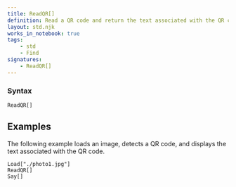 ```yaml
---
title: ReadQR[]
definition: Read a QR code and return the text associated with the QR code.
layout: std.njk
works_in_notebook: true
tags:
    - std
    - Find
signatures:
    - ReadQR[]
---
```


### Syntax

```
ReadQR[]
```

## Examples

The following example loads an image, detects a QR code, and displays the text associated with the QR code.

```
Load["./photo1.jpg"]
ReadQR[]
Say[]
```
